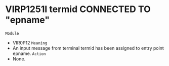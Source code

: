 # VIRP1251I termid CONNECTED TO "epname"
`Module`
- VIR0P12
`Meaning`
- An input message from terminal termid has been assigned to entry point epname.
`Action`
- None.
